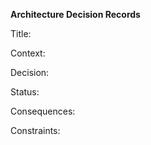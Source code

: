 **Architecture Decision Records**

Title:

Context:

Decision:

Status:

Consequences: 

Constraints:
